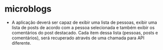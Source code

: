 # microblogs

- A aplicação deverá ser capaz de exibir uma lista de pessoas, exibir uma lista de posts de acordo com a pessoa selecionada e também exibir os comentários do post destacado. Cada item dessa lista (pessoas, posts e comentários), será recuperado através de uma chamada para API diferente.

